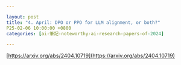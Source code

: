 ```yaml
---

layout: post
title: "4. April: DPO or PPO for LLM alignment, or both?"
P25-02-06 10:00:00 +0800
categories: [ai-筆記-noteworthy-ai-research-papers-of-2024]

---
```


[https://arxiv.org/abs/2404.10719](https://arxiv.org/abs/2404.10719)

